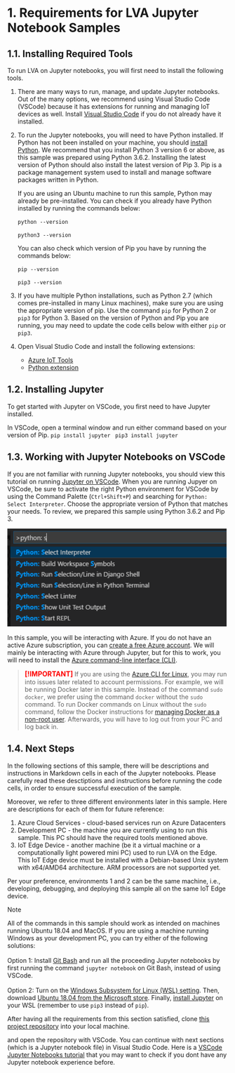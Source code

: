 # 1. Requirements for LVA Jupyter Notebook Samples 

## 1.1. Installing Required Tools
To run LVA on Jupyter notebooks, you will first need to install the following tools. 

1. There are many ways to run, manage, and update Jupyter notebooks. Out of the many options, we recommend using Visual Studio Code (VSCode) because it has extensions for running and managing IoT devices as well. Install [Visual Studio Code](https://code.visualstudio.com/) if you do not already have it installed.  

2. To run the Jupyter notebooks, you will need to have Python installed. If Python has not been installed on your machine, you should [install Python](https://www.python.org/downloads/). We recommend that you install Python 3 version 6 or above, as this sample was prepared using Python 3.6.2. Installing the latest version of Python should also install the latest version of Pip 3. Pip is a package management system used to install and manage software packages written in Python. 

   If you are using an Ubuntu machine to run this sample, Python may already be pre-installed. You can check if you already have Python installed by running the commands below:
    ```
    python --version
    ```
    ```
    python3 --version
    ``` 

    You can also check which version of Pip you have by running the commands below:
    ```
    pip --version
    ```
    ```
    pip3 --version
    ``` 

3. If you have multiple Python installations, such as Python 2.7 (which comes pre-installed in many Linux machines), make sure you are using the appropriate version of pip. Use the command `pip` for Python 2 or `pip3` for Python 3. Based on the version of Python and Pip you are running, you may need to update the code cells below with either `pip` or `pip3`.

4. Open Visual Studio Code and install the following extensions:  
    - [Azure IoT Tools](https://marketplace.visualstudio.com/items?itemName=vsciot-vscode.azure-iot-tools)  
    - [Python extension](https://marketplace.visualstudio.com/items?itemName=ms-python.python)  
    
## 1.2. Installing Jupyter
To get started with Jupyter on VSCode, you first need to have Jupyter installed. 

In VSCode, open a terminal window and run either command based on your version of Pip.
    ```
    pip install jupyter 
    ```
    ```
    pip3 install jupyter
    ```
## 1.3. Working with Jupyter Notebooks on VSCode
If you are not familiar with running Jupyter notebooks, you should view this tutorial on running [Jupyter on VSCode](https://code.visualstudio.com/docs/python/jupyter-support). When you are running Jupyer on VSCode, be sure to activate the right Python environment for VSCode by using the Command Palette (`Ctrl+Shift+P`) and searching for `Python: Select Interpreter`. Choose the appropriate version of Python that matches your needs. To review, we prepared this sample using Python 3.6.2 and Pip 3.

<img src="documents/python_interpreter.png" width=500px/>  

In this sample, you will be interacting with Azure. If you do not have an active Azure subscription, you can [create a free Azure account](https://azure.microsoft.com/free/?WT.mc_id=A261C142F). We will mainly be interacting with Azure through Jupyter, but for this to work, you will need to install the [Azure command-line interface (CLI)](https://docs.microsoft.com/en-us/cli/azure/install-azure-cli?view=azure-cli-latest).

> <span style="color:red; font-weight: bold; font-size:1.1em;"> [!IMPORTANT] </span> 
> If you are using the [Azure CLI for Linux](https://docs.microsoft.com/en-us/cli/azure/install-azure-cli-apt?view=azure-cli-latest), you may run into issues later related to account permissions. For example, we will be running Docker later in this sample. Instead of the command `sudo docker`, we prefer using the command `docker` without the `sudo` command. To run Docker commands on Linux without the `sudo` command, follow the Docker instructions for [managing Docker as a non-root user](https://docs.docker.com/install/linux/linux-postinstall/). Afterwards, you will have to log out from your PC and log back in.

## 1.4. Next Steps
In the following sections of this sample, there will be descriptions and instructions in Markdown cells in each of the Jupyter notebooks. Please carefully read these desctiptions and instructions before running the code cells, in order to ensure successful execution of the sample.

Moreover, we refer to three different environments later in this sample. Here are descriptions for each of them for future reference:
  
1. Azure Cloud Services - cloud-based services run on Azure Datacenters  
2. Development PC - the machine you are currently using to run this sample. This PC should have the required tools mentioned above.  
3. IoT Edge Device - another machine (be it a virtual machine or a computationally light powered mini PC) used to run LVA on the Edge. This IoT Edge device must be installed with a Debian-based Unix system with x64/AMD64 architecture. ARM processors are not supported yet.  

Per your preference, environments 1 and 2 can be the same machine, i.e., developing, debugging, and deploying this sample all on the same IoT Edge device.

> [!NOTE]  
> All of the commands in this sample should work as intended on machines running Ubuntu 18.04 and MacOS. If you are using a machine running Windows as your development PC, you can try either of the following solutions:
> <br><br>Option 1: Install [Git Bash](https://git-scm.com/downloads) and run all the proceeding Jupyter notebooks by first running the command `jupyter notebook` on Git Bash, instead of using VSCode. 
> <br><br>Option 2: Turn on the [Windows Subsystem for Linux (WSL) setting](https://code.visualstudio.com/remote-tutorials/wsl/enable-wsl). Then, download [Ubuntu 18.04 from the Microsoft store](https://docs.microsoft.com/en-us/windows/wsl/install-win10#install-your-linux-distribution-of-choice). Finally, [install Jupyter](https://jupyter.org/install) on your WSL (remember to use `pip3` instead of `pip`).

After having all the requirements from this section satisfied, clone [this project repository](/) into your local machine.


and open the repository with VSCode. You can continue with next sections (which is a Jupyter notebook file) in Visual Studio Code. Here is a [VSCode Jupyter Notebooks tutorial](https://code.visualstudio.com/docs/python/jupyter-support) that you may want to check if you dont have any Jupyter notebook experience before.

